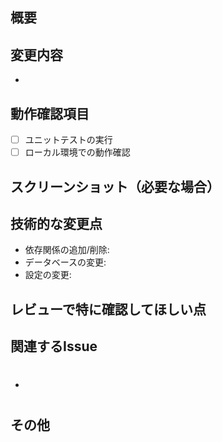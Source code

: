 ## 概要
<!-- 変更の目的や概要を記載してください -->


## 変更内容
<!-- 具体的な変更内容を箇条書きで記載してください -->
- 

## 動作確認項目
<!-- 動作確認した項目を記載してください -->
- [ ] ユニットテストの実行
- [ ] ローカル環境での動作確認

## スクリーンショット（必要な場合）
<!-- UIの変更がある場合はスクリーンショットを添付してください -->


## 技術的な変更点
<!-- 重要な技術的変更がある場合は記載してください -->
- 依存関係の追加/削除:
- データベースの変更:
- 設定の変更:

## レビューで特に確認してほしい点
<!-- レビューで特に注目してほしい点があれば記載してください -->


## 関連するIssue
<!-- 関連するIssueがある場合は記載してください -->
- #

## その他
<!-- その他特記事項があれば記載してください --> 
